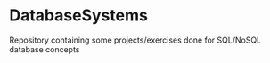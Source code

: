 # DatabaseSystems

Repository containing some projects/exercises done for SQL/NoSQL database concepts
